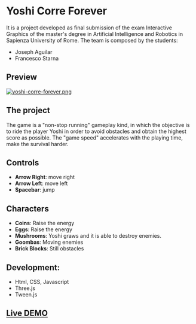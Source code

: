 # Yoshi Corre Forever
It is a project developed as final submission of the exam Interactive Graphics of the master's degree in Artificial Intelligence and Robotics in Sapienza University of Rome. The team is composed by the students:
- Joseph Aguilar
- Francesco Starna

## Preview
[![yoshi-corre-forever.png](https://i.postimg.cc/pLddYvP6/yoshi-corre-forever.png)](https://postimg.cc/rKvcMv01)

## The project
The game is a "non-stop running" gameplay kind, in which the objective is to ride the player Yoshi in order to avoid obstacles and obtain the highest score as possible. The "game speed" accelerates with the playing time, make the survival harder.

## Controls
- **Arrow Right**: move right
- **Arrow Left**: move left
- **Spacebar**: jump 

## Characters
- **Coins**: Raise the energy
- **Eggs**: Raise the energy
- **Mushrooms**: Yoshi graws and it is able to destroy enemies. 
- **Goombas**: Moving enemies
- **Brick Blocks**: Still obstacles

## Development:
- Html, CSS, Javascript
- Three.js
- Tween.js

## [Live DEMO](https://sapienzainteractivegraphicscourse.github.io/final-project-joseph-francesco/)
